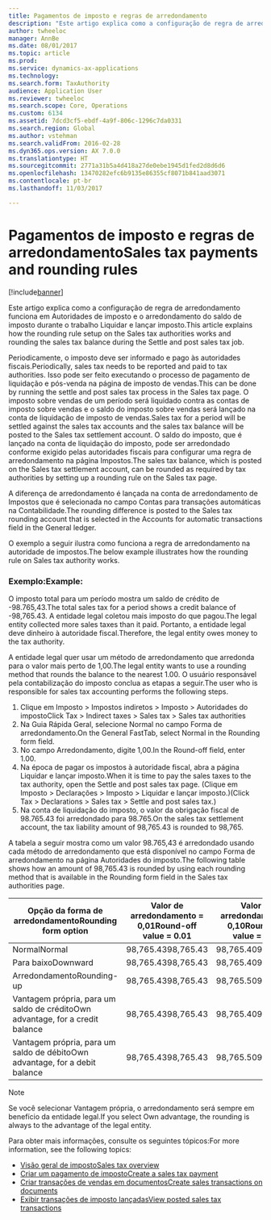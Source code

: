 ```yaml
---
title: Pagamentos de imposto e regras de arredondamento
description: "Este artigo explica como a configuração de regra de arredondamento funciona em Autoridades de imposto e o arredondamento do saldo de imposto durante o trabalho Liquidar e lançar imposto."
author: twheeloc
manager: AnnBe
ms.date: 08/01/2017
ms.topic: article
ms.prod: 
ms.service: dynamics-ax-applications
ms.technology: 
ms.search.form: TaxAuthority
audience: Application User
ms.reviewer: twheeloc
ms.search.scope: Core, Operations
ms.custom: 6134
ms.assetid: 7dcd3cf5-ebdf-4a9f-806c-1296c7da0331
ms.search.region: Global
ms.author: vstehman
ms.search.validFrom: 2016-02-28
ms.dyn365.ops.version: AX 7.0.0
ms.translationtype: HT
ms.sourcegitcommit: 2771a31b5a4d418a27de0ebe1945d1fed2d8d6d6
ms.openlocfilehash: 13470282efc6b9135e86355cf8071b841aad3071
ms.contentlocale: pt-br
ms.lasthandoff: 11/03/2017

---
```


# <a name="sales-tax-payments-and-rounding-rules"></a><span data-ttu-id="43c06-103">Pagamentos de imposto e regras de arredondamento</span><span class="sxs-lookup"><span data-stu-id="43c06-103">Sales tax payments and rounding rules</span></span>

[!include[banner](../includes/banner.md)]


<span data-ttu-id="43c06-104">Este artigo explica como a configuração de regra de arredondamento funciona em Autoridades de imposto e o arredondamento do saldo de imposto durante o trabalho Liquidar e lançar imposto.</span><span class="sxs-lookup"><span data-stu-id="43c06-104">This article explains how the rounding rule setup on the Sales tax authorities works and rounding the sales tax balance during the Settle and post sales tax job.</span></span>

<span data-ttu-id="43c06-105">Periodicamente, o imposto deve ser informado e pago às autoridades fiscais.</span><span class="sxs-lookup"><span data-stu-id="43c06-105">Periodically, sales tax needs to be reported and paid to tax authorities.</span></span> <span data-ttu-id="43c06-106">Isso pode ser feito executando o processo de pagamento de liquidação e pós-venda na página de imposto de vendas.</span><span class="sxs-lookup"><span data-stu-id="43c06-106">This can be done by running the settle and post sales tax process in the Sales tax page.</span></span> <span data-ttu-id="43c06-107">O imposto sobre vendas de um período será liquidado contra as contas de imposto sobre vendas e o saldo do imposto sobre vendas será lançado na conta de liquidação de imposto de vendas.</span><span class="sxs-lookup"><span data-stu-id="43c06-107">Sales tax for a period will be settled against the sales tax accounts and the sales tax balance will be posted to the Sales tax settlement account.</span></span> <span data-ttu-id="43c06-108">O saldo do imposto, que é lançado na conta de liquidação do imposto, pode ser arredondado conforme exigido pelas autoridades fiscais para configurar uma regra de arredondamento na página Impostos.</span><span class="sxs-lookup"><span data-stu-id="43c06-108">The sales tax balance, which is posted on the Sales tax settlement account, can be rounded as required by tax authorities by setting up a rounding rule on the Sales tax page.</span></span> 

<span data-ttu-id="43c06-109">A diferença de arredondamento é lançada na conta de arredondamento de Impostos que é selecionada no campo Contas para transações automáticas na Contabilidade.</span><span class="sxs-lookup"><span data-stu-id="43c06-109">The rounding difference is posted to the Sales tax rounding account that is selected in the Accounts for automatic transactions field in the General ledger.</span></span>

<span data-ttu-id="43c06-110">O exemplo a seguir ilustra como funciona a regra de arredondamento na autoridade de impostos.</span><span class="sxs-lookup"><span data-stu-id="43c06-110">The below example illustrates how the rounding rule on Sales tax authority works.</span></span>

### <a name="example"></a><span data-ttu-id="43c06-111">Exemplo:</span><span class="sxs-lookup"><span data-stu-id="43c06-111">Example:</span></span>

<span data-ttu-id="43c06-112">O imposto total para um período mostra um saldo de crédito de -98.765,43.</span><span class="sxs-lookup"><span data-stu-id="43c06-112">The total sales tax for a period shows a credit balance of -98,765.43.</span></span> <span data-ttu-id="43c06-113">A entidade legal coletou mais imposto do que pagou.</span><span class="sxs-lookup"><span data-stu-id="43c06-113">The legal entity collected more sales taxes than it paid.</span></span> <span data-ttu-id="43c06-114">Portanto, a entidade legal deve dinheiro à autoridade fiscal.</span><span class="sxs-lookup"><span data-stu-id="43c06-114">Therefore, the legal entity owes money to the tax authority.</span></span> 

<span data-ttu-id="43c06-115">A entidade legal quer usar um método de arredondamento que arredonda para o valor mais perto de 1,00.</span><span class="sxs-lookup"><span data-stu-id="43c06-115">The legal entity wants to use a rounding method that rounds the balance to the nearest 1.00.</span></span> <span data-ttu-id="43c06-116">O usuário responsável pela contabilização do imposto conclua as etapas a seguir.</span><span class="sxs-lookup"><span data-stu-id="43c06-116">The user who is responsible for sales tax accounting performs the following steps.</span></span>

1.  <span data-ttu-id="43c06-117">Clique em Imposto &gt; Impostos indiretos &gt; Imposto &gt; Autoridades do imposto</span><span class="sxs-lookup"><span data-stu-id="43c06-117">Click Tax &gt; Indirect taxes &gt; Sales tax &gt; Sales tax authorities</span></span>
2.  <span data-ttu-id="43c06-118">Na Guia Rápida Geral, selecione Normal no campo Forma de arredondamento.</span><span class="sxs-lookup"><span data-stu-id="43c06-118">On the General FastTab, select Normal in the Rounding form field.</span></span>
3.  <span data-ttu-id="43c06-119">No campo Arredondamento, digite 1,00.</span><span class="sxs-lookup"><span data-stu-id="43c06-119">In the Round-off field, enter 1.00.</span></span>
4.  <span data-ttu-id="43c06-120">Na época de pagar os impostos à autoridade fiscal, abra a página Liquidar e lançar imposto.</span><span class="sxs-lookup"><span data-stu-id="43c06-120">When it is time to pay the sales taxes to the tax authority, open the Settle and post sales tax page.</span></span> <span data-ttu-id="43c06-121">(Clique em Imposto &gt; Declarações &gt; Imposto &gt; Liquidar e lançar imposto.)</span><span class="sxs-lookup"><span data-stu-id="43c06-121">(Click Tax &gt; Declarations &gt; Sales tax &gt; Settle and post sales tax.)</span></span>
5.  <span data-ttu-id="43c06-122">Na conta de liquidação do imposto, o valor da obrigação fiscal de 98.765.43 foi arredondado para 98.765.</span><span class="sxs-lookup"><span data-stu-id="43c06-122">On the sales tax settlement account, the tax liability amount of 98,765.43 is rounded to 98,765.</span></span>

<span data-ttu-id="43c06-123">A tabela a seguir mostra como um valor 98.765,43 é arredondado usando cada método de arredondamento que está disponível no campo Forma de arredondamento na página Autoridades do imposto.</span><span class="sxs-lookup"><span data-stu-id="43c06-123">The following table shows how an amount of 98,765.43 is rounded by using each rounding method that is available in the Rounding form field in the Sales tax authorities page.</span></span>

| <span data-ttu-id="43c06-124">Opção da forma de arredondamento</span><span class="sxs-lookup"><span data-stu-id="43c06-124">Rounding form option</span></span>                | <span data-ttu-id="43c06-125">Valor de arredondamento = 0,01</span><span class="sxs-lookup"><span data-stu-id="43c06-125">Round-off value = 0.01</span></span> | <span data-ttu-id="43c06-126">Valor de arredondamento = 0,10</span><span class="sxs-lookup"><span data-stu-id="43c06-126">Round-off value = 0.10</span></span> | <span data-ttu-id="43c06-127">Valor de arredondamento = 1,00</span><span class="sxs-lookup"><span data-stu-id="43c06-127">Round-off value = 1.00</span></span> | <span data-ttu-id="43c06-128">Valor de arredondamento = 100,00</span><span class="sxs-lookup"><span data-stu-id="43c06-128">Round-off value = 100.00</span></span> |
|-------------------------------------|------------------------|------------------------|------------------------|--------------------------|
| <span data-ttu-id="43c06-129">Normal</span><span class="sxs-lookup"><span data-stu-id="43c06-129">Normal</span></span>                              | <span data-ttu-id="43c06-130">98,765.43</span><span class="sxs-lookup"><span data-stu-id="43c06-130">98,765.43</span></span>              | <span data-ttu-id="43c06-131">98,765.40</span><span class="sxs-lookup"><span data-stu-id="43c06-131">98,765.40</span></span>              | <span data-ttu-id="43c06-132">98,765.00</span><span class="sxs-lookup"><span data-stu-id="43c06-132">98,765.00</span></span>              | <span data-ttu-id="43c06-133">98,800.00</span><span class="sxs-lookup"><span data-stu-id="43c06-133">98,800.00</span></span>                |
| <span data-ttu-id="43c06-134">Para baixo</span><span class="sxs-lookup"><span data-stu-id="43c06-134">Downward</span></span>                            | <span data-ttu-id="43c06-135">98,765.43</span><span class="sxs-lookup"><span data-stu-id="43c06-135">98,765.43</span></span>              | <span data-ttu-id="43c06-136">98,765.40</span><span class="sxs-lookup"><span data-stu-id="43c06-136">98,765.40</span></span>              | <span data-ttu-id="43c06-137">98,765.00</span><span class="sxs-lookup"><span data-stu-id="43c06-137">98,765.00</span></span>              | <span data-ttu-id="43c06-138">98,700.00</span><span class="sxs-lookup"><span data-stu-id="43c06-138">98,700.00</span></span>                |
| <span data-ttu-id="43c06-139">Arredondamento</span><span class="sxs-lookup"><span data-stu-id="43c06-139">Rounding-up</span></span>                         | <span data-ttu-id="43c06-140">98,765.43</span><span class="sxs-lookup"><span data-stu-id="43c06-140">98,765.43</span></span>              | <span data-ttu-id="43c06-141">98,765.50</span><span class="sxs-lookup"><span data-stu-id="43c06-141">98,765.50</span></span>              | <span data-ttu-id="43c06-142">98,766.00</span><span class="sxs-lookup"><span data-stu-id="43c06-142">98,766.00</span></span>              | <span data-ttu-id="43c06-143">98,800.00</span><span class="sxs-lookup"><span data-stu-id="43c06-143">98,800.00</span></span>                |
| <span data-ttu-id="43c06-144">Vantagem própria, para um saldo de crédito</span><span class="sxs-lookup"><span data-stu-id="43c06-144">Own advantage, for a credit balance</span></span> | <span data-ttu-id="43c06-145">98,765.43</span><span class="sxs-lookup"><span data-stu-id="43c06-145">98,765.43</span></span>              | <span data-ttu-id="43c06-146">98,765.40</span><span class="sxs-lookup"><span data-stu-id="43c06-146">98,765.40</span></span>              | <span data-ttu-id="43c06-147">98,765.00</span><span class="sxs-lookup"><span data-stu-id="43c06-147">98,765.00</span></span>              | <span data-ttu-id="43c06-148">98,700.00</span><span class="sxs-lookup"><span data-stu-id="43c06-148">98,700.00</span></span>                |
| <span data-ttu-id="43c06-149">Vantagem própria, para um saldo de débito</span><span class="sxs-lookup"><span data-stu-id="43c06-149">Own advantage, for a debit balance</span></span>  | <span data-ttu-id="43c06-150">98,765.43</span><span class="sxs-lookup"><span data-stu-id="43c06-150">98,765.43</span></span>              | <span data-ttu-id="43c06-151">98,765.50</span><span class="sxs-lookup"><span data-stu-id="43c06-151">98,765.50</span></span>              | <span data-ttu-id="43c06-152">98,766.00</span><span class="sxs-lookup"><span data-stu-id="43c06-152">98,766.00</span></span>              | <span data-ttu-id="43c06-153">98,800.00</span><span class="sxs-lookup"><span data-stu-id="43c06-153">98,800.00</span></span>                |

> [!NOTE]                                                                                  
> <span data-ttu-id="43c06-154">Se você selecionar Vantagem própria, o arredondamento será sempre em benefício da entidade legal.</span><span class="sxs-lookup"><span data-stu-id="43c06-154">If you select Own advantage, the rounding is always to the advantage of the legal entity.</span></span> 

<span data-ttu-id="43c06-155">Para obter mais informações, consulte os seguintes tópicos:</span><span class="sxs-lookup"><span data-stu-id="43c06-155">For more information, see the following topics:</span></span>
- [<span data-ttu-id="43c06-156">Visão geral de imposto</span><span class="sxs-lookup"><span data-stu-id="43c06-156">Sales tax overview</span></span>](indirect-taxes-overview.md)
- [<span data-ttu-id="43c06-157">Criar um pagamento de imposto</span><span class="sxs-lookup"><span data-stu-id="43c06-157">Create a sales tax payment</span></span>](tasks/create-sales-tax-payment.md)
- [<span data-ttu-id="43c06-158">Criar transações de vendas em documentos</span><span class="sxs-lookup"><span data-stu-id="43c06-158">Create sales transactions on documents</span></span>](tasks/create-sales-tax-transactions-documents.md)
- [<span data-ttu-id="43c06-159">Exibir transações de imposto lançadas</span><span class="sxs-lookup"><span data-stu-id="43c06-159">View posted sales tax transactions</span></span>](tasks/view-posted-sales-tax-transactions.md)



